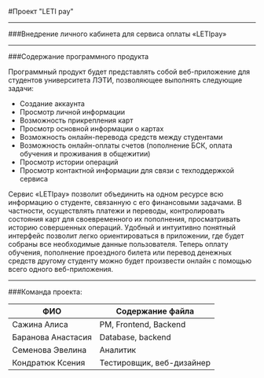 
#Проект "LETI pay"
***

###Внедрение личного кабинета для сервиса оплаты «LETIpay» 

***

###Содержание программного продукта


Программный продукт будет представлять собой веб-приложение для студентов университета ЛЭТИ, позволяющее выполнять следующие задачи:
* Создание аккаунта 
* Просмотр личной информации
* Возможность прикрепления карт 
* Просмотр основной информации о картах
* Возможность онлайн-перевода средств между студентами
* Возможность онлайн-оплаты счетов (пополнение БСК, оплата обучения и проживания в общежитии)
* Просмотр истории операций
* Просмотр контактной информации для связи с техподдержкой сервиса



Сервис «LETIpay» позволит объединить на одном ресурсе всю информацию о студенте, связанную с его финансовыми задачами. В частности, осуществлять платежи и переводы, контролировать состояния карт для своевременного их пополнения, просматривать историю совершенных операций. Удобный и интуитивно понятный интерфейс позволит легко ориентироваться в приложении, где будет собраны все необходимые данные пользователя. Теперь оплату обучения, пополнение проездного билета или перевод денежных средств другому студенту можно будет произвести онлайн с помощью всего одного веб-приложения.

***

###Команда проекта:

ФИО                  | Содержание файла
----------------     |----------------------
Сажина Алиса         | PM, Frontend, Backend
Баранова Анастасия   | Database, backend
Семенова Эвелина     | Аналитик
Кондратюк Ксения     | Тестировщик, веб-дизайнер
